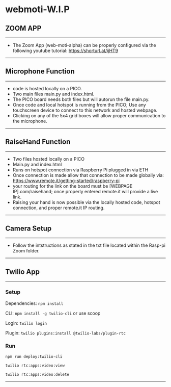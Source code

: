 # webmoti-W.I.P

## ZOOM APP

----------------------------------

- The Zoom App (web-moti-alpha) can be properly configured via the following youtube tutorial: <https://shorturl.at/ijHT9>

----------------------------------

## Microphone Function

----------------------------------

- code is hosted locally on a PICO.
- Two main files main.py and index.html.
- The PICO board needs both files but will autorun the file main.py.
- Once code and local hotspot is running from the PICO; Use any touchscreen device to connect to this network and hosted webpage.
- Clicking on any of the 5x4 grid boxes will allow proper communication to the microphone.

----------------------------------

## RaiseHand Function

----------------------------------

- Two files hosted locally on a PICO
- Main.py and index.html
- Runs on hotspot connection via Raspberry Pi plugged in via ETH
- Once connection is made allow that connection to be made globally via: <https://www.remote.it/getting-started/raspberry-pi>
- your routing for the link on the board must be [WEBPAGE IP].com/raisehand; once properly entered remote.it will provide a live link.
- Raising your hand is now possible via the locally hosted code, hotspot connection, and proper remote.it IP routing.

----------------------------------

## Camera Setup

----------------------------------

- Follow the intstructions as stated in the txt file located within the Rasp-pi Zoom folder.

----------------------------------

## Twilio App

----------------------------------

### Setup

Dependencies: `npm install`

CLI: `npm install -g twilio-cli` or use scoop

Login: `twilio login`

Plugin: `twilio plugins:install @twilio-labs/plugin-rtc`

### Run

`npm run deploy:twilio-cli`

`twilio rtc:apps:video:view`

`twilio rtc:apps:video:delete`

----------------------------------
